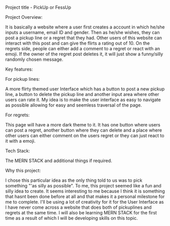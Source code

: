 Project title - PickUp or FessUp

Project Overview:

It is basically a website where a user first creates a account in which he/she inputs a username, email ID and gender. Then as he/she wishes, they can post a pickup line or a regret that they had. Other users of this website can interact with this post and can give the flirts a rating out of 10. On the regrets side, people can either add a comment to a regret or react with an emoji. If the owner of the regret post deletes it, it will just show a funny/silly randomly chosen message.

Key features:

For pickup lines:

A more flirty themed user Interface which has a button to post a new pickup line, a button to delete the pickup line and another input area where other users can rate it. My idea is to make the user interface as easy to navigate as possible allowing for easy and seemless traversal of the page.

For regrets:

This page will have a more dark theme to it. It has one button where users can post a regret, another button where they can delete and a place where other users can either comment on the users regret or they can just react to it with a emoji.

Tech Stack:

The MERN STACK and additional things if required.

Why this project:

I chose this particular idea as the only thing told to us was to pick something "'as silly as possible". To me, this project seemed like a fun and silly idea to create. It seems interesting to me because I think it is something that hasnt been done before at all and that makes it a personal milestone for me to complete. I'll be using a lot of creativity for it for the User Interface as I have never come across a website that does both of pickuplines and regrets at the same time. I will also be learning MERN STACK for the first time as a result of which I will be developing skills on this topic.
